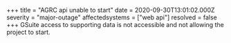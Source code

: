 +++
title = "AGRC api unable to start"
date = 2020-09-30T13:01:02.000Z
severity = "major-outage"
affectedsystems = ["web api"]
resolved = false
+++
GSuite access to supporting data is not accessible and not allowing the project to start.
